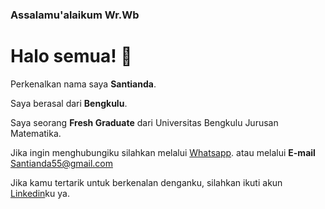 ### Assalamu'alaikum Wr.Wb 
# Halo semua!  👋

Perkenalkan nama saya **Santianda**.

Saya berasal dari **Bengkulu**.

Saya seorang **Fresh Graduate** dari Universitas Bengkulu Jurusan Matematika.

Jika ingin menghubungiku silahkan melalui [Whatsapp](https://api.whatsapp.com/send?phone=6289665894201). atau melalui **E-mail** Santianda55@gmail.com

Jika kamu tertarik untuk berkenalan denganku, silahkan ikuti akun [Linkedin](https://www.linkedin.com/in/santianda-64454821b)ku ya.




